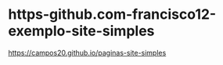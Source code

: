 # https-github.com-francisco12-exemplo-site-simples
https://campos20.github.io/paginas-site-simples
